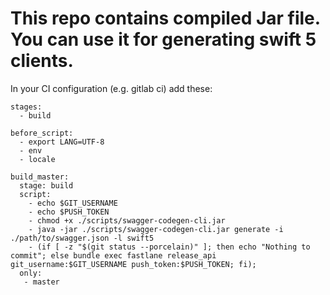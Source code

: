 # This repo contains compiled Jar file. You can use it for generating swift 5 clients.
In your CI configuration (e.g. gitlab ci) add these:
```
stages:
  - build

before_script:
  - export LANG=UTF-8
  - env
  - locale

build_master:
  stage: build
  script:
    - echo $GIT_USERNAME
    - echo $PUSH_TOKEN
    - chmod +x ./scripts/swagger-codegen-cli.jar
    - java -jar ./scripts/swagger-codegen-cli.jar generate -i ./path/to/swagger.json -l swift5
    - (if [ -z "$(git status --porcelain)" ]; then echo "Nothing to commit"; else bundle exec fastlane release_api git_username:$GIT_USERNAME push_token:$PUSH_TOKEN; fi);
  only:
   - master
```
